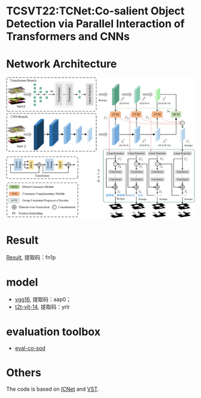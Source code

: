 # TCSVT22:TCNet:Co-salient Object Detection via Parallel Interaction of Transformers and CNNs
# Network Architecture
![image](https://github.com/zhangqiao970914/TCNet/blob/main/image/TCNet.png)
# Result
[Result](https://pan.baidu.com/s/1L7s1Gi1RADzaKLwuSFITRg), 提取码：fn1p 
# model
* [vgg16](https://pan.baidu.com/s/1jiTLv8oO8R7eVsdWPOf2ZQ), 提取码：aap0；
* [t2t-vit-14](https://pan.baidu.com/s/1fejkFf_bRvTJkzJxfWQsYg), 提取码：yrlr
# evaluation toolbox
* [eval-co-sod](https://github.com/zzhanghub/eval-co-sod)
# Others
The code is based on [ICNet](https://github.com/blanclist/ICNet) and [VST](https://github.com/nnizhang/VST).
